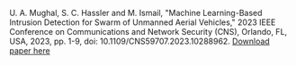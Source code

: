 U. A. Mughal, S. C. Hassler and M. Ismail, "Machine Learning-Based Intrusion Detection for Swarm of Unmanned Aerial Vehicles," 2023 IEEE Conference on Communications and Network Security (CNS), Orlando, FL, USA, 2023, pp. 1-9, doi: 10.1109/CNS59707.2023.10288962.
[Download paper here](../files/ML.pdf)
